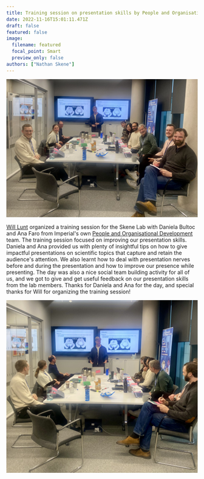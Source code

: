 ```yaml
---
title: Training session on presentation skills by People and Organisational Development
date: 2022-11-16T15:01:11.471Z
draft: false
featured: false
image:
  filename: featured
  focal_point: Smart
  preview_only: false
authors: ["Nathan Skene"]
---
```

![](group_picture.jpeg)

[Will Lunt](https://www.neurogenomics.co.uk/author/will-lunt/) organized a training session for the Skene Lab with Daniela Bultoc and Ana Faro from Imperial's own [People and Organisational Development]("https://www.imperial.ac.uk/staff-development/") team. The training session focused on improving our presentation skills. Daniela and Ana provided us with plenty of insightful tips on how to give impactful presentations on scientific topics that capture and retain the audience's attention. We also learnt how to deal with presentation nerves before and during the presentation and how to improve our presence while presenting. The day was also a nice social team building activity for all of us, and we got to give and get useful feedback on our presentation skills from the lab members. Thanks for Daniela and Ana for the day, and special thanks for Will for organizing the training session! 

![](will_presenting.jpeg)
